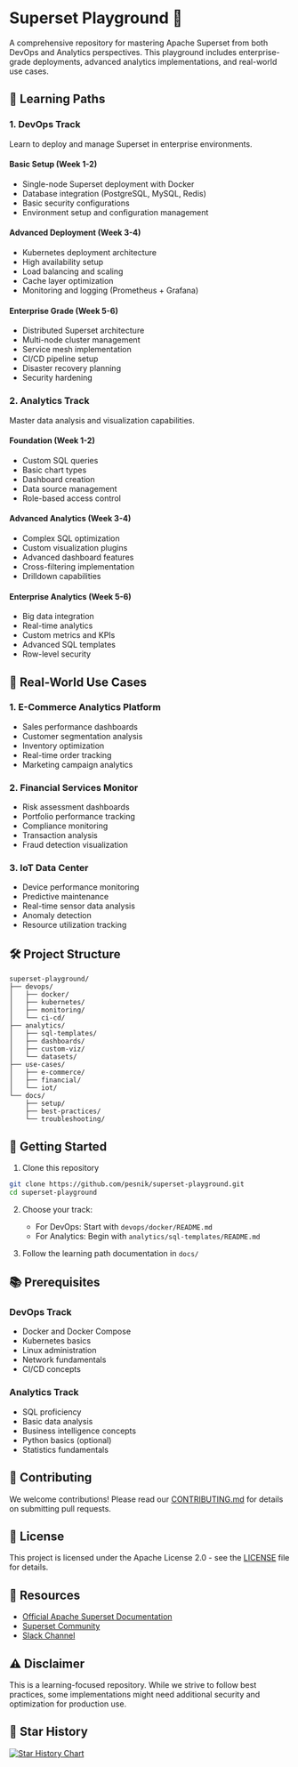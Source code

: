# Superset Playground 🚀

A comprehensive repository for mastering Apache Superset from both DevOps and Analytics perspectives. This playground includes enterprise-grade deployments, advanced analytics implementations, and real-world use cases.

## 🎯 Learning Paths

### 1. DevOps Track
Learn to deploy and manage Superset in enterprise environments.

#### Basic Setup (Week 1-2)
- Single-node Superset deployment with Docker
- Database integration (PostgreSQL, MySQL, Redis)
- Basic security configurations
- Environment setup and configuration management

#### Advanced Deployment (Week 3-4)
- Kubernetes deployment architecture
- High availability setup
- Load balancing and scaling
- Cache layer optimization
- Monitoring and logging (Prometheus + Grafana)

#### Enterprise Grade (Week 5-6)
- Distributed Superset architecture
- Multi-node cluster management
- Service mesh implementation
- CI/CD pipeline setup
- Disaster recovery planning
- Security hardening

### 2. Analytics Track
Master data analysis and visualization capabilities.

#### Foundation (Week 1-2)
- Custom SQL queries
- Basic chart types
- Dashboard creation
- Data source management
- Role-based access control

#### Advanced Analytics (Week 3-4)
- Complex SQL optimization
- Custom visualization plugins
- Advanced dashboard features
- Cross-filtering implementation
- Drilldown capabilities

#### Enterprise Analytics (Week 5-6)
- Big data integration
- Real-time analytics
- Custom metrics and KPIs
- Advanced SQL templates
- Row-level security

## 🎯 Real-World Use Cases

### 1. E-Commerce Analytics Platform
- Sales performance dashboards
- Customer segmentation analysis
- Inventory optimization
- Real-time order tracking
- Marketing campaign analytics

### 2. Financial Services Monitor
- Risk assessment dashboards
- Portfolio performance tracking
- Compliance monitoring
- Transaction analysis
- Fraud detection visualization

### 3. IoT Data Center
- Device performance monitoring
- Predictive maintenance
- Real-time sensor data analysis
- Anomaly detection
- Resource utilization tracking

## 🛠 Project Structure

```
superset-playground/
├── devops/
│   ├── docker/
│   ├── kubernetes/
│   ├── monitoring/
│   └── ci-cd/
├── analytics/
│   ├── sql-templates/
│   ├── dashboards/
│   ├── custom-viz/
│   └── datasets/
├── use-cases/
│   ├── e-commerce/
│   ├── financial/
│   └── iot/
└── docs/
    ├── setup/
    ├── best-practices/
    └── troubleshooting/
```

## 🚀 Getting Started

1. Clone this repository
```bash
git clone https://github.com/pesnik/superset-playground.git
cd superset-playground
```

2. Choose your track:
   - For DevOps: Start with `devops/docker/README.md`
   - For Analytics: Begin with `analytics/sql-templates/README.md`

3. Follow the learning path documentation in `docs/`

## 📚 Prerequisites

### DevOps Track
- Docker and Docker Compose
- Kubernetes basics
- Linux administration
- Network fundamentals
- CI/CD concepts

### Analytics Track
- SQL proficiency
- Basic data analysis
- Business intelligence concepts
- Python basics (optional)
- Statistics fundamentals

## 🤝 Contributing

We welcome contributions! Please read our [CONTRIBUTING.md](CONTRIBUTING.md) for details on submitting pull requests.

## 📝 License

This project is licensed under the Apache License 2.0 - see the [LICENSE](LICENSE) file for details.

## 🔗 Resources

- [Official Apache Superset Documentation](https://superset.apache.org/docs/intro)
- [Superset Community](https://github.com/apache/superset/discussions)
- [Slack Channel](https://apache-superset.slack.com/)

## ⚠️ Disclaimer

This is a learning-focused repository. While we strive to follow best practices, some implementations might need additional security and optimization for production use.

## 🌟 Star History

[![Star History Chart](https://api.star-history.com/svg?repos=pesnik/superset-playground&type=Date)](https://star-history.com/#pesnik/superset-playground&Date)
